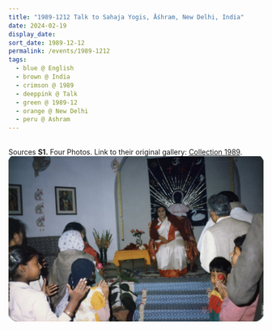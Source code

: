 ```yaml
---
title: "1989-1212 Talk to Sahaja Yogis, Āśhram, New Delhi, India"
date: 2024-02-19
display_date: 
sort_date: 1989-12-12
permalink: /events/1989-1212
tags:
  - blue @ English
  - brown @ India
  - crimson @ 1989
  - deeppink @ Talk
  - green @ 1989-12
  - orange @ New Delhi
  - peru @ Ashram
---
```


<br>

<wave-list>
  <list-title color="DarkSeaGreen" width="40">Sources</list-title>
  <list-item color="BlanchedAlmond"  width="300"><b>S1.</b> Four Photos. Link to their original gallery: <a href="https://eternalmoments.smugmug.com/Collections/Yogi-Mahajan-Collection/1989/">Collection 1989</a>.</list-item>
</wave-list>

<div style="text-align: center"><img src="/images/1989-1212_Talk_to_Sahaja_Yogis,_Ashram,_New_Delhi,_India_02_(Yogi_Mahajan_Collection).jpg" /></div>